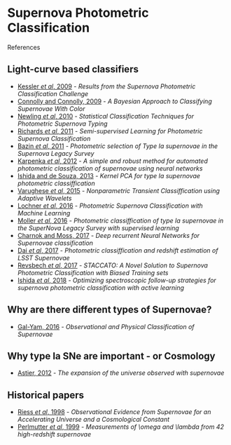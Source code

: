 # Supernova Photometric Classification
References 


## Light-curve based classifiers

- [Kessler *et al*, 2009](https://arxiv.org/abs/1008.1024) - *Results from the Supernova Photometric Classification Challenge*  
- [Connolly and Connolly, 2009](https://arxiv.org/abs/0909.3652) - *A Bayesian Approach to Classifying Supernovae With Color*  
- [Newling *et al*, 2010](https://arxiv.org/abs/1010.1005) - *Statistical Classification Techniques for Photometric Supernova Typing*  
- [Richards *et al*, 2011](https://arxiv.org/abs/1103.6034) - *Semi-supervised Learning for Photometric Supernova Classification*  
- [Bazin *et al*, 2011](https://arxiv.org/abs/1109.0948) - *Photometric selection of Type Ia supernovae in the Supernova Legacy Survey*  
- [Karpenka *et al*, 2012](https://arxiv.org/abs/1208.1264) - *A simple and robust method for automated photometric classification of supernovae using neural networks*  
- [Ishida and de Souza, 2013](https://arxiv.org/abs/1201.6676) - *Kernel PCA for type Ia supernovae photometric classiffication*  
- [Varughese *et al*, 2015](https://arxiv.org/abs/1504.00015) - *Nonparametric Transient Classiffication using Adaptive Wavelets*  
- [Lochner *et al*, 2016](https://arxiv.org/abs/1603.00882) - *Photometric Supernova Classification with Machine Learning*  
- [Moller *et al*, 2016](https://arxiv.org/abs/1608.05423) - *Photometric classiffication of type Ia supernovae in the SuperNova Legacy Survey with supervised learning*  
- [Charnok and Moss, 2017](https://arxiv.org/abs/1606.07442) - *Deep recurrent Neural Networks for Supernovae classification*  
- [Dai *et al*, 2017](https://arxiv.org/abs/1701.05689) - *Photometric classiffication and redshift estimation of LSST Supernovae*  
- [Revsbech *et al*, 2017](https://arxiv.org/abs/1706.03811) - *STACCATO: A Novel Solution to Supernova Photometric Classification with Biased Training sets*  
- [Ishida *et al*, 2018](https://arxiv.org/abs/1804.03765) - *Optimizing spectroscopic follow-up strategies for supernova photometric classification with active learning*  
  

## Why are there different types of Supernovae?

- [Gal-Yam, 2016](https://arxiv.org/abs/1611.09353) - *Observational and Physical Classification of Supernovae*  


## Why type Ia SNe are important - or Cosmology

- [Astier, 2012](https://arxiv.org/abs/1211.2590) - *The expansion of the universe observed with supernovae*  


## Historical papers

- [Riess *et al*, 1998](https://arxiv.org/abs/astro-ph/9805201) - *Observational Evidence from Supernovae for an Accelerating Universe and a Cosmological Constant*
- [Perlmutter *et al*, 1999](https://github.com/emilleishida/coinCF2017_SNclass/blob/master/references/perlmutter_1999.pdf) - *Measurements of \omega and \lambda from 42 high-redshift supernovae*
